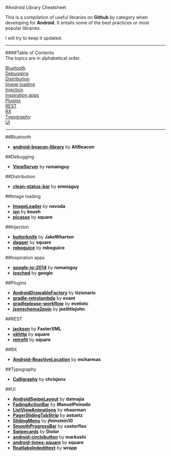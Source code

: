 #Android  Library Cheatsheet

This is a compilation of useful libraries on **Github** by category when developing for **Android**. It entails some of the best practices or most popular libraries.

I will try to keep it updated.


---
####Table of Contents  
The topics are in alphabetical order.
  
[Bluetooth](#bluetooth)  
[Debugging](#debugging)  
[Distribution](#distribution)  
[Image loading](#image-loading)  
[Injection](#injection)  
[Inspiration apps](#inspiration-apps)  
[Plugins](#plugins)  
[REST](#rest)  
[RX](#rx)  
[Typography](#typography)  
[UI](#ui)

---
##Bluetooth

+ **[android-beacon-library](https://github.com/AltBeacon/android-beacon-library)** by **AltBeacon**

##Debugging

+ **[ViewServer](https://github.com/romainguy/ViewServer)** by **romainguy**

##Distribution

+ **[clean-status-bar](https://github.com/emmaguy/clean-status-bar)** by **emmaguy**

##Image loading

+ **[ImageLoader](https://github.com/novoda/ImageLoader)** by **novoda**
+ **[ion](https://github.com/koush/ion)** by **koush**
+ **[picasso](https://github.com/square/picasso)** by **square**

##Injection

+ **[butterknife](https://github.com/JakeWharton/butterknife)** by **JakeWharton**
+ **[dagger](https://github.com/square/dagger)** by **square**
+ **[roboguice](https://github.com/roboguice/roboguice)** by **roboguice**

##Inspiration apps

+ **[google-io-2014](https://github.com/romainguy/google-io-2014)** by **romainguy**
+ **[iosched](https://github.com/google/iosched)** by **google**

##Plugins

+ **[AndroidDrawableFactory](https://github.com/tizionario/AndroidDrawableFactory)** by **tizionario**
+ **[gradle-retrolambda](https://github.com/evant/gradle-retrolambda)** by **evant**
+ **[gradleplease-workflow](https://github.com/eveliotc/gradleplease-workflow)** by **eveliotc**
+ **[jsonschema2pojo](https://github.com/joelittlejohn/jsonschema2pojo)** by **joelittlejohn**

##REST

+ **[jackson](https://github.com/FasterXML/jackson)** by **FasterXML**
+ **[okhttp](https://github.com/square/okhttp)** by **square**
+ **[retrofit](https://github.com/square/retrofit)** by **square**

##RX

+ **[Android-ReactiveLocation](https://github.com/mcharmas/Android-ReactiveLocation)** by **mcharmas**

##Typography

+ **[Calligraphy](https://github.com/chrisjenx/Calligraphy)** by **chrisjenx**

##UI

+ **[AndroidSwipeLayout](https://github.com/daimajia/AndroidSwipeLayout)** by **daimajia**
+ **[FadingActionBar](https://github.com/ManuelPeinado/FadingActionBar)** by **ManuelPeinado**
+ **[ListViewAnimations](https://github.com/nhaarman/ListViewAnimations)** by **nhaarman**
+ **[PagerSlidingTabStrip](https://github.com/astuetz/PagerSlidingTabStrip)** by **astuetz**
+ **[SlidingMenu](https://github.com/jfeinstein10/SlidingMenu)** by **jfeinstein10**
+ **[SmoothProgressBar](https://github.com/castorflex/SmoothProgressBar)** by **castorflex**
+ **[Swipecards](https://github.com/Diolor/Swipecards)** by **Diolor**
+ **[android-circlebutton](https://github.com/markushi/android-circlebutton)** by **markushi**
+ **[android-times-square](https://github.com/square/android-times-square)** by **square**
+ **[floatlabelededittext](https://github.com/wrapp/floatlabelededittext)** by **wrapp**